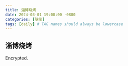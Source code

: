```yaml
---
title: 淄博烧烤
date: 2024-03-01 19:00:00 -0800
categories: [随笔]
tags: [daily] # TAG names should always be lowercase
---
```


## 淄博烧烤

Encrypted.